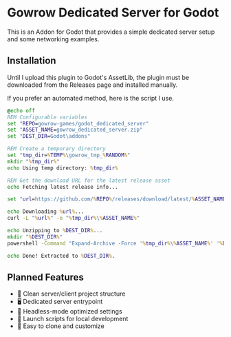 # Gowrow Dedicated Server for Godot

This is an Addon for Godot that provides a simple dedicated server setup and some networking examples.

## Installation

Until I upload this plugin to Godot's AssetLib, the plugin must be downloaded from the Releases page and installed manually.

If you prefer an automated method, here is the script I use.

```cmd
@echo off
REM Configurable variables
set "REPO=gowrow-games/godot_dedicated_server"
set "ASSET_NAME=gowrow_dedicated_server.zip"
set "DEST_DIR=Godot\addons"

REM Create a temporary directory
set "tmp_dir=%TEMP%\gowrow_tmp_%RANDOM%"
mkdir "%tmp_dir%"
echo Using temp directory: %tmp_dir%

REM Get the download URL for the latest release asset
echo Fetching latest release info...

set "url=https://github.com/%REPO%/releases/download/latest/%ASSET_NAME%"

echo Downloading %url%...
curl -L "%url%" -o "%tmp_dir%\%ASSET_NAME%"

echo Unzipping to %DEST_DIR%...
mkdir "%DEST_DIR%"
powershell -Command "Expand-Archive -Force '%tmp_dir%\%ASSET_NAME%' '%DEST_DIR%'"

echo Done! Extracted to %DEST_DIR%.
```

## Planned Features

- 🧩 Clean server/client project structure
- 🖥️ Dedicated server entrypoint
- 🧠 Headless-mode optimized settings
- 📜 Launch scripts for local development
- 📁 Easy to clone and customize


